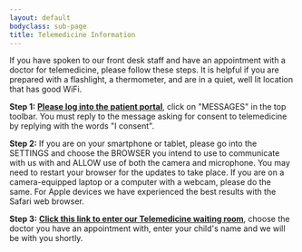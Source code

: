 ```yaml
---
layout: default
bodyclass: sub-page
title: Telemedicine Information
---
```

If you have spoken to our front desk staff and have an appointment with a doctor for telemedicine, please follow these steps. It is helpful if you are prepared with a flashlight, a thermometer, and are in a quiet, well lit location that has good WiFi.

**Step 1:** **[Please log into the patient portal](https://17596.portal.athenahealth.com/)**, click on "MESSAGES" in the top toolbar. You must reply to the message asking for consent to telemedicine by replying with the words "I consent".

**Step 2:** If you are on your smartphone or tablet, please go into the SETTINGS and choose the BROWSER you intend to use to communicate with us with and ALLOW use of both the camera and microphone. You may need to restart your browser for the updates to take place. If you are on a camera-equipped laptop or a computer with a webcam, please do the same. For Apple devices we have experienced the best results with the Safari web browser.

**Step 3:** **[Click this link to enter our Telemedicine waiting room](https://firststatepeds.doxy.me)**, choose the doctor you have an appointment with, enter your child's name and we will be with you shortly.